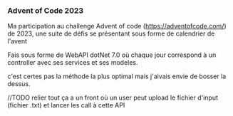 ### Advent of Code 2023

Ma participation au challenge Advent of code (https://adventofcode.com/) de 2023, une suite de défis se présentant sous forme de calendrier de l'avent

Fais sous forme de WebAPI dotNet 7.0 où chaque jour correspond à un controller avec ses services et ses modeles.

c'est certes pas la méthode la plus optimal mais j'aivais envie de bosser la dessus.

//TODO relier tout ça a un front où un user peut upload le fichier d'input (fichier .txt) et lancer les call à cette API